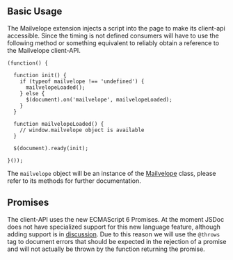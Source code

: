 Basic Usage
-----------
The Mailvelope extension injects a script into the page to make its client-api accessible.
Since the timing is not defined consumers will have to use the following method or something equivalent to reliably obtain a reference to the Mailvelope client-API.
```
(function() {

  function init() {
    if (typeof mailvelope !== 'undefined') {
      mailvelopeLoaded();
    } else {
      $(document).on('mailvelope', mailvelopeLoaded);
    }
  }

  function mailvelopeLoaded() {
    // window.mailvelope object is available
  }

  $(document).ready(init);

}());
```

The `mailvelope` object will be an instance of the [Mailvelope](Mailvelope.html) class, please refer to
its methods for further documentation.

Promises
--------
The client-API uses the new ECMAScript 6 Promises. At the moment JSDoc does not have specialized support for this new
language feature, although adding support is in [discussion](https://github.com/jsdoc3/jsdoc/issues/509). Due to this reason
we will use the `@throws` tag to document errors that should be expected in the rejection of a promise and will not actually
be thrown by the function returning the promise.
